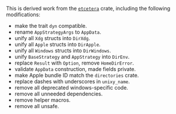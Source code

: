 This is derived work from the
[`etcetera`](https://crates.io/crates/etcetera/0.8.0) crate,
including the following modifications:

- make the trait `dyn` compatible.
- rename `AppStrategyArgs` to `AppData`.
- unify all `Xdg` structs into `DirXdg`.
- unify all `Apple` structs into `DirApple`.
- unify all `Windows` structs into `DirWindows`.
- unify `BaseStrategy` and `AppStrategy` into `DirEnv`.
- replace `Result` with `Option`, remove `HomeDirError`.
- validate `AppData` construction, made fields private.
- make Apple bundle ID match the `directories` crate.
- replace dashes with underscores in `unixy_name`.
- remove all deprecated windows-specific code.
- remove all unneeded dependencies.
- remove helper macros.
- remove all unsafe.
